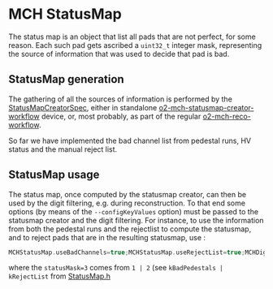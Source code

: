 <!-- doxy
\page refDetectorsMUONMCHStatus Status Map
/doxy -->

# MCH StatusMap

The status map is an object that list all pads that are not perfect, for some reason. Each such pad gets ascribed a `uint32_t` integer mask, representing the source of information that was used to decide that pad is bad.

## StatusMap generation

The gathering of all the sources of information is performed by the [StatusMapCreatorSpec](src/StatusMapCreatorSpec.cxx), either in standalone [o2-mch-statusmap-creator-workflow](src/statusmap-creator-workflow.cxx) device, or, most probably, as part of the regular [o2-mch-reco-workflow](../Workflow/src/reco-workflow.cxx).

So far we have implemented the bad channel list from pedestal runs, HV status and the manual reject list.

## StatusMap usage

The status map, once computed by the statusmap creator, can then be used by the digit filtering, e.g. during reconstruction. To that end some options (by means of the `--configKeyValues` option) must be passed to the statusmap creator and the digit filtering. For instance, to use the information from both the pedestal runs and the rejectlist to compute the statusmap, and to reject pads that are in the resulting statusmap, use :

```c++
MCHStatusMap.useBadChannels=true;MCHStatusMap.useRejectList=true;MCHDigitFilter.statusMask=3
```

where the `statusMask=3` comes from `1 | 2` (see `kBadPedestals | kRejectList` from [StatusMap.h](include/MCHConditions/StatusMap.h])
